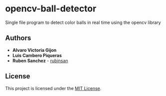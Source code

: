 # opencv-ball-detector
Single file program to detect color balls in real time using the opencv library

## Authors

* **Alvaro Victoria Gijon**
* **Luis Cambero Piqueras**
* **Ruben Sanchez** - [rubinsan](https://github.com/rubinsan)

## License

This project is licensed under the [MIT License](LICENSE).
